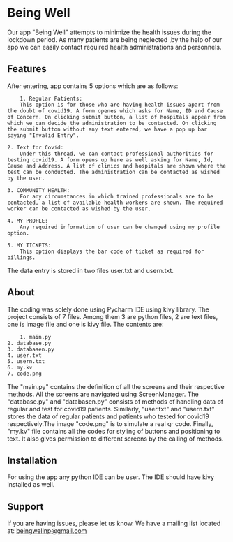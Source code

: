 Being Well
==========

Our app "Being Well" attempts to minimize the health issues during the lockdown period. As many patients are being neglected ,by the help of our app we can easily contact required health administrations and personnels.

Features
--------
After entering, app contains 5 options which are as follows:
	
        1. Regular Patients:
		This option is for those who are having health issues apart from the doubt of covid19. A form openes which asks for Name, ID and Cause of Concern. On clicking submit button, a list of hospitals appear from which we can decide the administration to be contacted. On clicking the submit button without any text entered, we have a pop up bar saying "Invalid Entry".
		
	2. Text for Covid:
		Under this thread, we can contact professional authorities for testing covid19. A form opens up here as well asking for Name, Id, Cause and Address. A list of clinics and hospitals are shown where the test can be conducted. The administration can be contacted as wished by the user.
		
	3. COMMUNITY HEALTH:
		For any circumstances in which trained professionals are to be contacted, a list of available health workers are shown. The required worker can be contacted as wished by the user.

	4. MY PROFLE:
		Any required information of user can be changed using my profile option.

	5. MY TICKETS:
		This option displays the bar code of ticket as required for billings.
		
The data entry is stored in two files user.txt and usern.txt.

About
-----
The coding was solely done using Pycharm IDE using kivy library. The project consists of 7 files. Among them 3 are python files, 2 are text files, one is image file and one is kivy file.
The contents are:
	
        1. main.py
	2. database.py
	3. databasen.py
	4. user.txt
	5. usern.txt
	6. my.kv 
	7. code.png

The "main.py" contains the definition of all the screens and their respective methods. All the screens are navigated using ScreenManager. The "database.py" and "databasen.py" consists of methods of handling data of regular and test for covid19 patients. Similarly, "user.txt" and "usern.txt" stores the data of regular patients and patients who tested for covid19 respectively.The image "code.png" is to simulate a real qr code. Finally, "my.kv" file contains all the codes for styling of buttons and positioning to text. It also gives permission to different screens by the calling of methods. 

Installation
------------
For using the app any python IDE can be user. The IDE should have kivy installed as well. 

Support
-------

If you are having issues, please let us know.
We have a mailing list located at: beingwellnp@gmail.com
